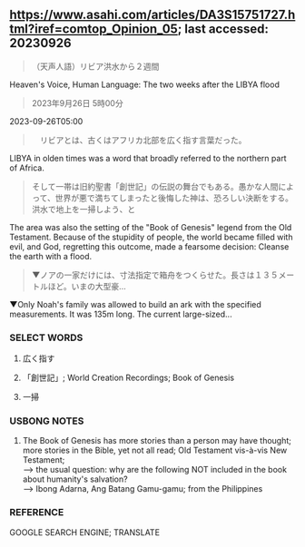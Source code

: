 ## https://www.asahi.com/articles/DA3S15751727.html?iref=comtop_Opinion_05; last accessed: 20230926

> （天声人語）リビア洪水から２週間

Heaven's Voice, Human Language: The two weeks after the LIBYA flood

> 2023年9月26日 5時00分

2023-09-26T05:00

>　リビアとは、古くはアフリカ北部を広く指す言葉だった。

LIBYA in olden times was a word that broadly referred to the northern part of Africa.

> そして一帯は旧約聖書「創世記」の伝説の舞台でもある。愚かな人間によって、世界が悪で満ちてしまったと後悔した神は、恐ろしい決断をする。洪水で地上を一掃しよう、と

The area was also the setting of the "Book of Genesis" legend from the Old Testament. Because of the stupidity of people, the world became filled with  evil, and God, regretting this outcome, made a fearsome decision: Cleanse the earth with a flood.

> ▼ノアの一家だけには、寸法指定で箱舟をつくらせた。長さは１３５メートルほど。いまの大型豪…

▼Only Noah's family was allowed to build an ark with the specified measurements. It was 135m long. The current large-sized...

### SELECT WORDS

1) 広く指す

2) 「創世記」; World Creation Recordings; Book of Genesis 

3) 一掃

### USBONG NOTES

1) The Book of Genesis has more stories than a person may have thought; more stories in the Bible, yet not all read; Old Testament vis-à-vis New Testament;<br/>
--> the usual question: why are the following NOT included in the book about humanity's salvation? <br/>
--> Ibong Adarna, Ang Batang Gamu-gamu; from the Philippines

### REFERENCE

GOOGLE SEARCH ENGINE; TRANSLATE


